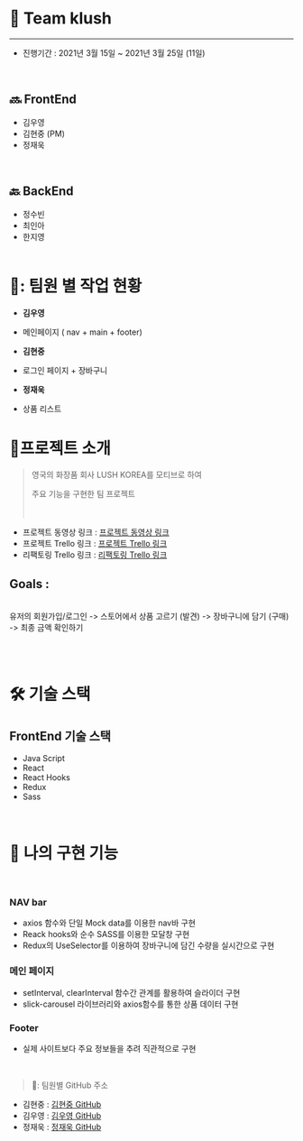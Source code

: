 # 🏡 Team klush

---

- 진행기간 : 2021년 3월 15일 ~ 2021년 3월 25일 (11일)

<br>

## 🔜 FrontEnd

- 김우영
- 김현중 (PM)
- 정재욱

<br>

## 🔙 BackEnd

- 정수빈
- 최인아
- 한지영
  <br>
  <br>

# 🌟: 팀원 별 작업 현황

- **김우영**
- 메인페이지 ( nav + main + footer)

- **김현중**
- 로그인 페이지 + 장바구니

- **정재욱**
- 상품 리스트

# 🌟프로젝트 소개

> 영국의 화장품 회사 LUSH KOREA를 모티브로 하여
> 
> 주요 기능을 구현한 팀 프로젝트  <br>  
> <br>
 - 프로젝트 동영상 링크 : [프로젝트 동영상 링크](https://www.youtube.com/watch?v=5bo_7Ud_IBE)
 - 프로젝트 Trello 링크 : [프로젝트 Trello 링크](https://trello.com/b/bNzAH2dM/klush)
 - 리팩토링 Trello 링크 : [리팩토링 Trello 링크](https://trello.com/b/L2vKUOjF/klush-front-refactoring)

## Goals :

<br> 유저의 회원가입/로그인 -> 스토어에서 상품 고르기 (발견) -> 장바구니에 담기 (구매) -> 최종 금액 확인하기

<br>
<br>

# 🛠 기술 스택

## FrontEnd 기술 스택

- Java Script
- React
- React Hooks
- Redux
- Sass

<br>

# 🌈 나의 구현 기능

<br>

### NAV bar

- axios 함수와 단일 Mock data를 이용한 nav바 구현
- Reack hooks와 순수 SASS를 이용한 모달창 구현
- Redux의 UseSelector를 이용하여 장바구니에 담긴 수량을 실시간으로 구현

### 메인 페이지

- setInterval, clearInterval 함수간 관계를 활용하여 슬라이더 구현
- slick-carousel 라이브러리와 axios함수를 통한 상품 데이터 구현

### Footer

- 실제 사이트보다 주요 정보들을 추려 직관적으로 구현 


<br>

> 🌟: 팀원별 GitHub 주소

- 김현중 : [김현중 GitHub](https://github.com/hyjoong)
- 김우영 : [김우영 GitHub](https://github.com/whoyoung90)
- 정재욱 : [정재욱 GitHub](https://github.com/stich9208)
